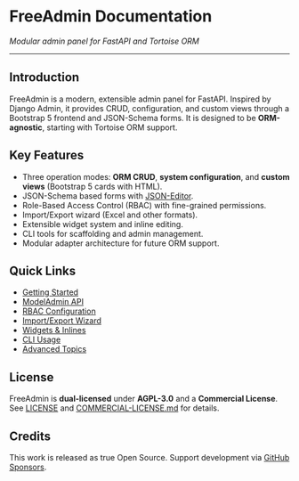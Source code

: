 # FreeAdmin Documentation

*Modular admin panel for FastAPI and Tortoise ORM*

---

## Introduction

FreeAdmin is a modern, extensible admin panel for FastAPI. Inspired by Django Admin, it provides CRUD, configuration, and custom views through a Bootstrap 5 frontend and JSON-Schema forms.
It is designed to be **ORM-agnostic**, starting with Tortoise ORM support.

## Key Features

* Three operation modes: **ORM CRUD**, **system configuration**, and **custom views** (Bootstrap 5 cards with HTML).
* JSON-Schema based forms with [JSON-Editor](https://github.com/json-editor/json-editor).
* Role-Based Access Control (RBAC) with fine-grained permissions.
* Import/Export wizard (Excel and other formats).
* Extensible widget system and inline editing.
* CLI tools for scaffolding and admin management.
* Modular adapter architecture for future ORM support.

## Quick Links

* [Getting Started](getting-started.md)
* [ModelAdmin API](modeladmin.md)
* [RBAC Configuration](rbac.md)
* [Import/Export Wizard](import-export.md)
* [Widgets & Inlines](widgets.md)
* [CLI Usage](cli.md)
* [Advanced Topics](advanced.md)

## License

FreeAdmin is **dual-licensed** under **AGPL-3.0** and a **Commercial License**.
See [LICENSE](../LICENSE) and [COMMERCIAL-LICENSE.md](../COMMERCIAL-LICENSE.md) for details.

## Credits

This work is released as true Open Source. Support development via [GitHub Sponsors](https://github.com/sponsors/your-username).

